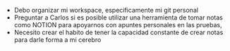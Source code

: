 - Debo organizar mi workspace, especificamente mi git personal
- Preguntar a Carlos si es posible utilizar una herramienta de tomar notas como NOTION para apoyarnos con apuntes personales en las pruebas,
- Necesito crear el habito de tener la capacidad constante de crear notas para darle forma a mi cerebro


